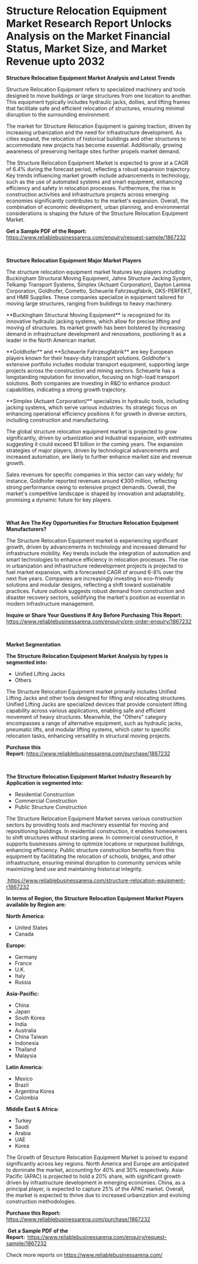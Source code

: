 <p><h1>Structure Relocation Equipment Market Research Report Unlocks Analysis on the Market Financial Status, Market Size, and Market Revenue upto 2032</h1></p><p><strong>Structure Relocation Equipment Market Analysis and Latest Trends</strong></p>
<p><p>Structure Relocation Equipment refers to specialized machinery and tools designed to move buildings or large structures from one location to another. This equipment typically includes hydraulic jacks, dollies, and lifting frames that facilitate safe and efficient relocation of structures, ensuring minimal disruption to the surrounding environment. </p><p>The market for Structure Relocation Equipment is gaining traction, driven by increasing urbanization and the need for infrastructure development. As cities expand, the relocation of historical buildings and other structures to accommodate new projects has become essential. Additionally, growing awareness of preserving heritage sites further propels market demand.</p><p>The Structure Relocation Equipment Market is expected to grow at a CAGR of 6.4% during the forecast period, reflecting a robust expansion trajectory. Key trends influencing market growth include advancements in technology, such as the use of automated systems and smart equipment, enhancing efficiency and safety in relocation processes. Furthermore, the rise in construction activities and infrastructure projects across emerging economies significantly contributes to the market's expansion. Overall, the combination of economic development, urban planning, and environmental considerations is shaping the future of the Structure Relocation Equipment Market.</p></p>
<p><strong>Get a Sample PDF of the Report:&nbsp;</strong> <a href="https://www.reliablebusinessarena.com/enquiry/request-sample/1867232?utm_campaign=1871&utm_medium=2&utm_source=Github&utm_content=ia&utm_term=12042025&utm_id=structure-relocation-equipment">https://www.reliablebusinessarena.com/enquiry/request-sample/1867232</a></p>
<p>&nbsp;</p>
<p><strong>Structure Relocation Equipment Major Market Players</strong></p>
<p><p>The structure relocation equipment market features key players including Buckingham Structural Moving Equipment, Jahns Structure Jacking System, Telkamp Transport Systems, Simplex (Actuant Corporation), Dayton Lamina Corporation, Goldhofer, Cometto, Scheuerle Fahrzeugfabrik, GKS-PERFEKT, and HMR Supplies. These companies specialize in equipment tailored for moving large structures, ranging from buildings to heavy machinery.</p><p>**Buckingham Structural Moving Equipment** is recognized for its innovative hydraulic jacking systems, which allow for precise lifting and moving of structures. Its market growth has been bolstered by increasing demand in infrastructure development and renovations, positioning it as a leader in the North American market.</p><p>**Goldhofer** and **Scheuerle Fahrzeugfabrik** are key European players known for their heavy-duty transport solutions. Goldhofer's extensive portfolio includes modular transport equipment, supporting large projects across the construction and mining sectors. Scheuerle has a longstanding reputation for innovation, focusing on high-load transport solutions. Both companies are investing in R&D to enhance product capabilities, indicating a strong growth trajectory.</p><p>**Simplex (Actuant Corporation)** specializes in hydraulic tools, including jacking systems, which serve various industries. Its strategic focus on enhancing operational efficiency positions it for growth in diverse sectors, including construction and manufacturing.</p><p>The global structure relocation equipment market is projected to grow significantly, driven by urbanization and industrial expansion, with estimates suggesting it could exceed $1 billion in the coming years. The expansion strategies of major players, driven by technological advancements and increased automation, are likely to further enhance market size and revenue growth.</p><p>Sales revenues for specific companies in this sector can vary widely; for instance, Goldhofer reported revenues around €300 million, reflecting strong performance owing to extensive project demands. Overall, the market's competitive landscape is shaped by innovation and adaptability, promising a dynamic future for key players.</p></p>
<p>&nbsp;</p>
<p><strong>What Are The Key Opportunities For Structure Relocation Equipment Manufacturers?</strong></p>
<p><p>The Structure Relocation Equipment market is experiencing significant growth, driven by advancements in technology and increased demand for infrastructure mobility. Key trends include the integration of automation and smart technologies to enhance efficiency in relocation processes. The rise in urbanization and infrastructure redevelopment projects is projected to fuel market expansion, with a forecasted CAGR of around 6-8% over the next five years. Companies are increasingly investing in eco-friendly solutions and modular designs, reflecting a shift toward sustainable practices. Future outlook suggests robust demand from construction and disaster recovery sectors, solidifying the market's position as essential in modern infrastructure management.</p></p>
<p><strong>Inquire or Share Your Questions If Any Before Purchasing This Report:</strong> <a href="https://www.reliablebusinessarena.com/enquiry/pre-order-enquiry/1867232?utm_campaign=1871&utm_medium=2&utm_source=Github&utm_content=ia&utm_term=12042025&utm_id=structure-relocation-equipment">https://www.reliablebusinessarena.com/enquiry/pre-order-enquiry/1867232</a></p>
<p>&nbsp;</p>
<p><strong>Market Segmentation</strong></p>
<p><strong>The Structure Relocation Equipment Market Analysis by types is segmented into:</strong></p>
<p><ul><li>Unified Lifting Jacks</li><li>Others</li></ul></p>
<p><p>The Structure Relocation Equipment market primarily includes Unified Lifting Jacks and other tools designed for lifting and relocating structures. Unified Lifting Jacks are specialized devices that provide consistent lifting capability across various applications, enabling safe and efficient movement of heavy structures. Meanwhile, the "Others" category encompasses a range of alternative equipment, such as hydraulic jacks, pneumatic lifts, and modular lifting systems, which cater to specific relocation tasks, enhancing versatility in structural moving projects.</p></p>
<p><strong>Purchase this Report:&nbsp;</strong><a href="https://www.reliablebusinessarena.com/purchase/1867232?utm_campaign=1871&utm_medium=2&utm_source=Github&utm_content=ia&utm_term=12042025&utm_id=structure-relocation-equipment">https://www.reliablebusinessarena.com/purchase/1867232</a></p>
<p>&nbsp;</p>
<p><strong>The Structure Relocation Equipment Market Industry Research by Application is segmented into:</strong></p>
<p><ul><li>Residential Construction</li><li>Commercial Construction</li><li>Public Structure Construction</li></ul></p>
<p><p>The Structure Relocation Equipment Market serves various construction sectors by providing tools and machinery essential for moving and repositioning buildings. In residential construction, it enables homeowners to shift structures without starting anew. In commercial construction, it supports businesses aiming to optimize locations or repurpose buildings, enhancing efficiency. Public structure construction benefits from this equipment by facilitating the relocation of schools, bridges, and other infrastructure, ensuring minimal disruption to community services while maximizing land use and maintaining historical integrity.</p></p>
<p><a href="https://www.reliablebusinessarena.com/structure-relocation-equipment-r1867232?utm_campaign=1871&utm_medium=2&utm_source=Github&utm_content=ia&utm_term=12042025&utm_id=structure-relocation-equipment">&nbsp;https://www.reliablebusinessarena.com/structure-relocation-equipment-r1867232</a></p>
<p><strong>In terms of Region, the Structure Relocation Equipment Market Players available by Region are:</strong></p>
<p>
    <p> <strong> North America: </strong>
        <ul>
            <li>United States</li>
            <li>Canada</li>
        </ul>
        </p> 
    <p> <strong> Europe: </strong>
        <ul>
            <li>Germany</li>
            <li>France</li>
            <li>U.K.</li>
            <li>Italy</li>
            <li>Russia</li>
        </ul>
        </p> 
    <p> <strong> Asia-Pacific: </strong>
        <ul>
            <li>China</li>
            <li>Japan</li>
            <li>South Korea</li>
            <li>India</li>
            <li>Australia</li>
            <li>China Taiwan</li>
            <li>Indonesia</li>
            <li>Thailand</li>
            <li>Malaysia</li>
        </ul>
        </p> 
    <p> <strong> Latin America: </strong>
        <ul>
            <li>Mexico</li>
            <li>Brazil</li>
            <li>Argentina Korea</li>
            <li>Colombia</li>
        </ul>
        </p> 
    <p> <strong> Middle East & Africa: </strong>
        <ul>
            <li>Turkey</li>
            <li>Saudi</li>
            <li>Arabia</li>
            <li>UAE</li>
            <li>Korea</li>
        </ul>
    </p>
    </p>
<p><p>The Growth of Structure Relocation Equipment Market is poised to expand significantly across key regions. North America and Europe are anticipated to dominate the market, accounting for 40% and 30% respectively. Asia-Pacific (APAC) is projected to hold a 20% share, with significant growth driven by infrastructure development in emerging economies. China, as a principal player, is expected to capture 25% of the APAC market. Overall, the market is expected to thrive due to increased urbanization and evolving construction methodologies.</p></p>
<p><strong>Purchase this Report: </strong><a href="https://www.reliablebusinessarena.com/purchase/1867232?utm_campaign=1871&utm_medium=2&utm_source=Github&utm_content=ia&utm_term=12042025&utm_id=structure-relocation-equipment">https://www.reliablebusinessarena.com/purchase/1867232</a></p>
<p>&nbsp;<strong>Get a Sample PDF of the Report:&nbsp;&nbsp;</strong><a href="https://www.reliablebusinessarena.com/enquiry/request-sample/1867232?utm_campaign=1871&utm_medium=2&utm_source=Github&utm_content=ia&utm_term=12042025&utm_id=structure-relocation-equipment">https://www.reliablebusinessarena.com/enquiry/request-sample/1867232</a></p>
<p><strong></strong></p>
<p>Check more reports on <a href="https://www.reliablebusinessarena.com/?utm_campaign=1871&utm_medium=2&utm_source=Github&utm_content=ia&utm_term=12042025&utm_id=structure-relocation-equipment">https://www.reliablebusinessarena.com/</a></p>